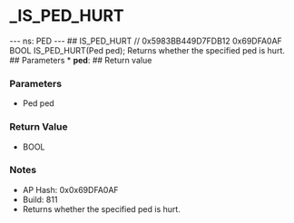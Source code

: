 # _IS_PED_HURT

--- ns: PED --- ## IS_PED_HURT  // 0x5983BB449D7FDB12 0x69DFA0AF BOOL IS_PED_HURT(Ped ped);  Returns whether the specified ped is hurt.  ## Parameters * **ped**:  ## Return value

### Parameters
* Ped ped

### Return Value
* BOOL

### Notes
* AP Hash: 0x0x69DFA0AF
* Build: 811
* Returns whether the specified ped is hurt.

